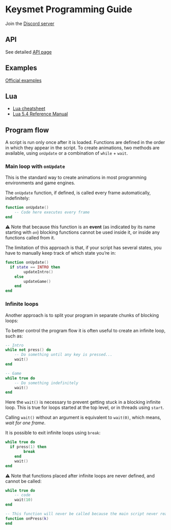 # Keysmet Programming Guide
Join the [Discord server](https://discord.gg/FB8kF5ye)

## API

See detailed [API page](./api.md)

## Examples

[Official examples](https://keysmet.io/user/keysmet)

## Lua

- [Lua cheatsheet](https://devhints.io/lua)
- [Lua 5.4 Reference Manual](https://www.lua.org/manual/5.4/)

## Program flow

A script is run only once after it is loaded. Functions are defined in the order in which they appear in the script.
To create animations, two methods are available, using `onUpdate` or a combination of `while` + `wait`.

### Main loop with `onUpdate`

This is the standard way to create animations in most programming environments and game engines.

The `onUpdate` function, if defined, is called every frame automatically, indefinitely:

```lua
function onUpdate()
	-- Code here executes every frame
end
```

⚠️ Note that because this function is an **event** (as indicated by its name starting with *`on`*) blocking functions cannot be used inside it, or inside any functions called from it. 

The limitation of this approach is that, if your script has several states, you have to manually keep track of which state you’re in:

```lua
function onUpdate()
  if state == INTRO then
		updateIntro()
	else
		updateGame()
	end
end
```

### Infinite loops

Another approach is to split your program in separate chunks of blocking loops:

To better control the program flow it is often useful to create an infinite loop, such as:

```lua
-- Intro
while not press() do
	-- Do something until any key is pressed...
	wait()
end

-- Game
while true do
	-- Do something indefinitely
	wait()
end
```

Here the `wait()` is necessary to prevent getting stuck in a blocking infinite loop. This is true for loops started at the top level, or in threads using `start`. 

Calling `wait()` without an argument is equivalent to `wait(0)`, which means, *wait for one frame*. 

It is possible to exit infinite loops using `break`:

```lua
while true do
  if press(1) then
		break
	end
	wait()
end
```

⚠️ Note that functions placed after infinite loops are never defined, and cannot be called:

```lua
while true do
	-- code
	wait(10)
end

-- This function will never be called because the main script never reaches this point
function onPress(k)
end
```
